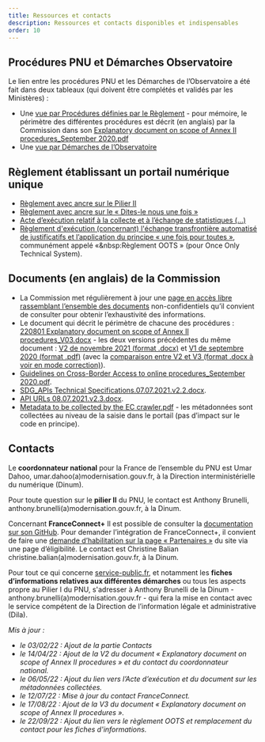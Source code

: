 ```yaml
---
title: Ressources et contacts
description: Ressources et contacts disponibles et indispensables
order: 10
---
```



## Procédures PNU et Démarches Observatoire 

Le lien entre les procédures PNU et les Démarches de l’Observatoire a été fait dans deux tableaux (qui doivent être complétés et validés par les Ministères)&nbsp;:

* Une [vue par Procédures définies par le Règlement](https://airtable.com/shrHA6vtsvmvEJygE/tblkvBZs4Hwj5JDhF) - pour mémoire, le périmètre des différentes procédures est décrit (en anglais) par la Commission dans son [Explanatory document on scope of Annex II procedures_September 2020.pdf](https://github.com/DISIC/design.numerique.gouv.fr/files/7849089/Explanatory.document.on.scope.of.Annex.II.procedures_Sept.2020-1.1.pdf)
* Une [vue par Démarches de l’Observatoire](https://airtable.com/shrFh9LF94qois3sm)


## Règlement établissant un portail numérique unique

* [Règlement avec ancre sur le Pilier II](https://eur-lex.europa.eu/legal-content/FR/TXT/HTML/?uri=CELEX:32018R1724&from=EN#d1e1695-1-1)
* [Règlement avec ancre sur le «&nbsp;Dites-le nous une fois&nbsp;»](https://eur-lex.europa.eu/legal-content/FR/TXT/HTML/?uri=CELEX:32018R1724&from=EN#d1e1761-1-1)
* [Acte d’exécution relatif à la collecte et à l’échange de statistiques (...)](https://eur-lex.europa.eu/legal-content/FR/TXT/HTML/?uri=CELEX:32020R1121&from=FR#d1e413-3-1)
* [Règlement d'exécution (concernant) l'échange transfrontière automatisé de justificatifs et l’application du principe «&nbsp;une fois pour toutes&nbsp;»](https://eur-lex.europa.eu/legal-content/FR/TXT/HTML/?uri=CELEX:32022R1463&from=EN), communément appelé «&nbsp:Règlement OOTS&nbsp;» (pour Once Only Technical System).


## Documents (en anglais) de la Commission

* La Commission met régulièrement à jour une [page en accès libre rassemblant l’ensemble des documents](https://ec.europa.eu/growth/single-digital-gateway-requirements_en) non-confidentiels qu’il convient de consulter pour obtenir l’exhaustivité des informations.
* Le document qui décrit le périmètre de chacune des procédures&nbsp;: [220801 Explanatory document on scope of Annex II procedures_V03.docx](https://github.com/DISIC/design.numerique.gouv.fr/files/9242848/220801.Explanatory.document.on.scope.of.Annex.II.procedures_V03_July.2.docx) - les deux versions précédentes du même document&nbsp;: [V2 de novembre 2021 (format .docx)](https://github.com/DISIC/design.numerique.gouv.fr/files/8489717/V02_Explanatory.document.on.scope.of.Annex.II.procedures_Nov.2021_11_12.docx) et [V1 de septembre 2020 (format .pdf)](https://github.com/DISIC/design.numerique.gouv.fr/files/7849089/Explanatory.document.on.scope.of.Annex.II.procedures_Sept.2020-1.1.pdf) (avec la [comparaison entre V2 et V3 (format .docx à voir en mode correction)](https://github.com/DISIC/design.numerique.gouv.fr/files/9242893/220801.Comparison.between.V02.and.V03-Explanatory.document.on.scope.of.docx)).
*  [Guidelines on Cross-Border Access to online procedures_September 2020.pdf](https://github.com/DISIC/design.numerique.gouv.fr/files/7849091/Guidelines.on.Cross-Border.Access.to.online.procedures_September.2020.pdf).
* [SDG_APIs Technical Specifications.07.07.2021.v2.2.docx](https://github.com/DISIC/design.numerique.gouv.fr/files/7856412/SDG_APIs.Technical.Specifications.07.07.2021.v2.2.docx).
* [API URLs 08.07.2021.v2.3.docx](https://github.com/DISIC/design.numerique.gouv.fr/files/7856415/API.URLs.08.07.2021.v2.3.docx).
* [Metadata to be collected by the EC crawler.pdf](https://github.com/DISIC/design.numerique.gouv.fr/files/8641634/Metadata.to.be.collected.by.the.EC.crawler.pdf) - les métadonnées sont collectées au niveau de la saisie dans le portail (pas d’impact sur le code en principe).


## Contacts

Le **coordonnateur national** pour la France de l’ensemble du PNU est Umar Dahoo, umar.dahoo(a)modernisation.gouv.fr, à la Direction interministérielle du numérique (Dinum).

Pour toute question sur le **pilier II** du PNU, le contact est Anthony Brunelli, anthony.brunelli(a)modernisation.gouv.fr, à la Dinum.

Concernant **FranceConnect+** Il est possible de consulter la [documentation sur son GitHub](https://github.com/france-connect/Documentation-FranceConnect-Plus). 
Pour demander l’intégration de FranceConnect+, il convient de faire une [demande d’habilitation sur la page «&nbsp;Partenaires&nbsp;»](https://franceconnect.gouv.fr/partenaires) du site via une page d’éligibilité. Le contact est Christine Balian christine.balian(a)modernisation.gouv.fr, à la Dinum.

Pour tout ce qui concerne [service-public.fr](https://www.service-public.fr/), et notamment les **fiches d’informations relatives aux différentes démarches** ou tous les aspects propre au Pilier I du PNU, s'adresser à Anthony Brunelli de la Dinum - anthony.brunelli(a)modernisation.gouv.fr - qui fera la mise en contact avec le service compétent de la Direction de l’information légale et administrative (Dila). 

_Mis à jour&nbsp;:_ 
* _le 03/02/22&nbsp;: Ajout de la partie Contacts_
* _le 14/04/22&nbsp;: Ajout de la V2 du document «&nbsp;Explanatory document on scope of Annex II procedures&nbsp;» et du contact du coordonnateur national._
* _le 06/05/22&nbsp;: Ajout du lien vers l’Acte d’exécution et du document sur les métadonnées collectées._
* _le 12/07/22&nbsp;: Mise à jour du contact FranceConnect._
* _le 17/08/22&nbsp;: Ajout de la V3 du document «&nbsp;Explanatory document on scope of Annex II procedures&nbsp;»._
* _le 22/09/22&nbsp;: Ajout du lien vers le règlement OOTS et remplacement du contact pour les fiches d'informations._
